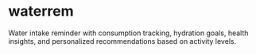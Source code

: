 # waterrem

Water intake reminder with consumption tracking, hydration goals, health insights, and personalized recommendations based on activity levels.
